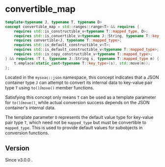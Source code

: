 # **convertible_map**

```cpp
template<typename J, typename T, typename D>
concept convertible_map = std::ranges::range<T> && requires {
    requires std::is_constructible_v<typename T::mapped_type, D>;
    requires std::is_convertible_v<typename J::String, typename T::key_type>;
    requires convertible<J, typename T::mapped_type>;
    requires std::is_default_constructible_v<T>;
    requires std::is_default_constructible_v<typename T::mapped_type>;
    requires std::is_copy_constructible_v<typename T::mapped_type>;
} && requires (T t, typename J::String s, typename T::mapped_type m) {
    t.emplace(static_cast<typename T::key_type>(s), std::move(m));
};
```

Located in the `mysvac::json` namespace, this concept indicates that a JSON container type `J` can attempt to convert its internal data to key-value pair type `T` using `to()`/`move()` member functions.

Satisfying this concept only means `T` can be used as a template parameter for `to()`/`move()`, while actual conversion success depends on the JSON container's internal data.

The template parameter `D` represents the default value type for key-value pair type `T`, which need not be `mapped_type` but must be convertible to `mapped_type`. This is used to provide default values for subobjects in conversion functions.

## Version

Since v3.0.0 .



